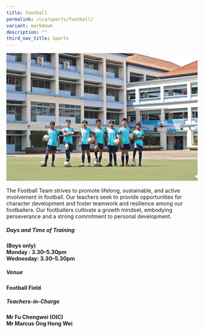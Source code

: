 ```yaml
---
title: Football
permalink: /cca/sports/football/
variant: markdown
description: ""
third_nav_title: Sports
---
```

![](/images/2023images/CCAs%202023/football.jpg)

The Football Team strives to promote lifelong, sustainable, and active involvement in football. Our teachers seek to provide opportunities for character development and foster teamwork and resilience among our footballers. Our footballers cultivate a growth mindset, embodying perseverance and a strong commitment to personal development.

<h5>Days and Time of Training</h5>

<b>(Boys only)<br>
Monday : 3.30–5.30pm<br>
Wednesday: 3.30–5.30pm<br></b>

<h5>Venue</h5>
<b>Football Field<br></b>

<h5>Teachers-in-Charge</h5>

<b>Mr Fu Chengwei (OIC)&nbsp;<br>
Mr Marcus Ong Hong Wei <br></b>